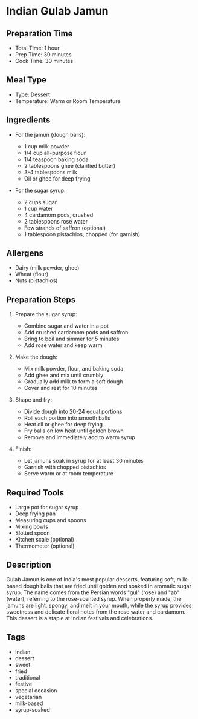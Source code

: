 # Indian Gulab Jamun

## Preparation Time
- Total Time: 1 hour
- Prep Time: 30 minutes
- Cook Time: 30 minutes

## Meal Type
- Type: Dessert
- Temperature: Warm or Room Temperature

## Ingredients
- For the jamun (dough balls):
  - 1 cup milk powder
  - 1/4 cup all-purpose flour
  - 1/4 teaspoon baking soda
  - 2 tablespoons ghee (clarified butter)
  - 3-4 tablespoons milk
  - Oil or ghee for deep frying

- For the sugar syrup:
  - 2 cups sugar
  - 1 cup water
  - 4 cardamom pods, crushed
  - 2 tablespoons rose water
  - Few strands of saffron (optional)
  - 1 tablespoon pistachios, chopped (for garnish)

## Allergens
- Dairy (milk powder, ghee)
- Wheat (flour)
- Nuts (pistachios)

## Preparation Steps
1. Prepare the sugar syrup:
   - Combine sugar and water in a pot
   - Add crushed cardamom pods and saffron
   - Bring to boil and simmer for 5 minutes
   - Add rose water and keep warm

2. Make the dough:
   - Mix milk powder, flour, and baking soda
   - Add ghee and mix until crumbly
   - Gradually add milk to form a soft dough
   - Cover and rest for 10 minutes

3. Shape and fry:
   - Divide dough into 20-24 equal portions
   - Roll each portion into smooth balls
   - Heat oil or ghee for deep frying
   - Fry balls on low heat until golden brown
   - Remove and immediately add to warm syrup

4. Finish:
   - Let jamuns soak in syrup for at least 30 minutes
   - Garnish with chopped pistachios
   - Serve warm or at room temperature

## Required Tools
- Large pot for sugar syrup
- Deep frying pan
- Measuring cups and spoons
- Mixing bowls
- Slotted spoon
- Kitchen scale (optional)
- Thermometer (optional)

## Description
Gulab Jamun is one of India's most popular desserts, featuring soft, milk-based dough balls that are fried until golden and soaked in aromatic sugar syrup. The name comes from the Persian words "gul" (rose) and "ab" (water), referring to the rose-scented syrup. When properly made, the jamuns are light, spongy, and melt in your mouth, while the syrup provides sweetness and delicate floral notes from the rose water and cardamom. This dessert is a staple at Indian festivals and celebrations.

## Tags
- indian
- dessert
- sweet
- fried
- traditional
- festive
- special occasion
- vegetarian
- milk-based
- syrup-soaked 